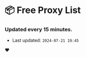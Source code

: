# :package: Free Proxy List
### Updated every 15 minutes.

- Last updated: `2024-07-21 19:45`

:heart:
